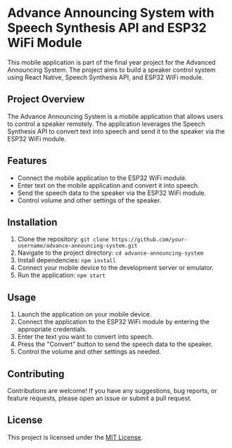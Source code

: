 <!-- @format -->

# Advance Announcing System with Speech Synthesis API and ESP32 WiFi Module

This mobile application is part of the final year project for the Advanced Announcing System. The project aims to build a speaker control system using React Native, Speech Synthesis API, and ESP32 WiFi module.

## Project Overview

The Advance Announcing System is a mobile application that allows users to control a speaker remotely. The application leverages the Speech Synthesis API to convert text into speech and send it to the speaker via the ESP32 WiFi module.

## Features

- Connect the mobile application to the ESP32 WiFi module.
- Enter text on the mobile application and convert it into speech.
- Send the speech data to the speaker via the ESP32 WiFi module.
- Control volume and other settings of the speaker.

## Installation

1. Clone the repository: `git clone https://github.com/your-username/advance-announcing-system.git`
2. Navigate to the project directory: `cd advance-announcing-system`
3. Install dependencies: `npm install`
4. Connect your mobile device to the development server or emulator.
5. Run the application: `npm start`

## Usage

1. Launch the application on your mobile device.
2. Connect the application to the ESP32 WiFi module by entering the appropriate credentials.
3. Enter the text you want to convert into speech.
4. Press the "Convert" button to send the speech data to the speaker.
5. Control the volume and other settings as needed.

## Contributing

Contributions are welcome! If you have any suggestions, bug reports, or feature requests, please open an issue or submit a pull request.

## License

This project is licensed under the [MIT License](LICENSE).
